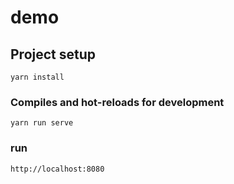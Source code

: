 # demo

## Project setup

```
yarn install
```

### Compiles and hot-reloads for development

```
yarn run serve
```

### run

```
http://localhost:8080
```

